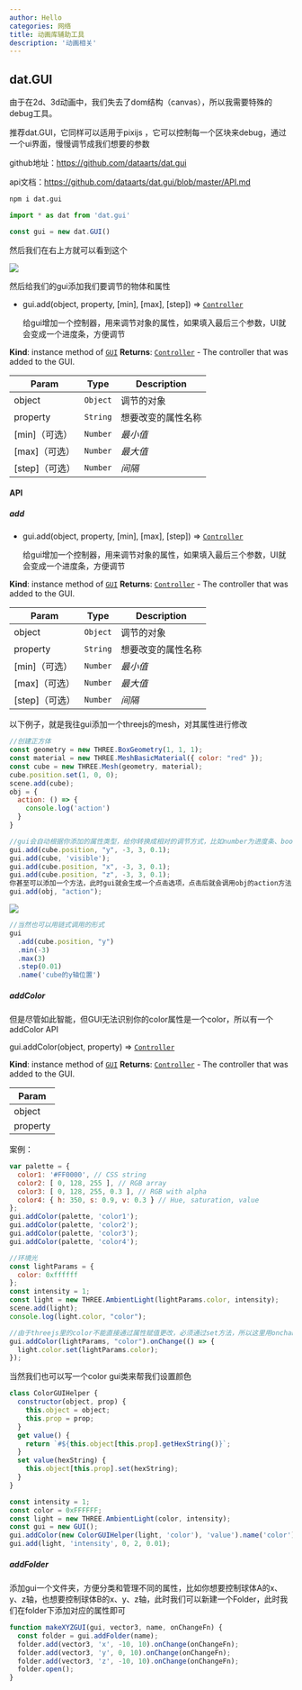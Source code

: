 ```yaml
---
author: Hello
categories: 网络
title: 动画库辅助工具
description: '动画相关'
---
```


## dat.GUI

由于在2d、3d动画中，我们失去了dom结构（canvas），所以我需要特殊的debug工具。

推荐dat.GUI，它同样可以适用于pixijs ，它可以控制每一个区块来debug，通过一个ui界面，慢慢调节成我们想要的参数

github地址：https://github.com/dataarts/dat.gui

api文档：https://github.com/dataarts/dat.gui/blob/master/API.md

```sh
npm i dat.gui
```

```js
import * as dat from 'dat.gui'

const gui = new dat.GUI()
```

然后我们在右上方就可以看到这个

![](/simple-blog/three/datgui.png)

然后给我们的gui添加我们要调节的物体和属性

- gui.add(object, property, [min], [max], [step]) ⇒ [`Controller`](https://github.com/dataarts/dat.gui/blob/master/API.md#Controller)

  给gui增加一个控制器，用来调节对象的属性，如果填入最后三个参数，UI就会变成一个进度条，方便调节

**Kind**: instance method of [`GUI`](https://github.com/dataarts/dat.gui/blob/master/API.md#GUI)
**Returns**: [`Controller`](https://github.com/dataarts/dat.gui/blob/master/API.md#Controller) - The controller that was added to the GUI.

| Param          | Type     | Description        |
| -------------- | -------- | ------------------ |
| object         | `Object` | 调节的对象         |
| property       | `String` | 想要改变的属性名称 |
| [min]（可选）  | `Number` | *最小值*           |
| [max]（可选）  | `Number` | *最大值*           |
| [step]（可选） | `Number` | *间隔*             |



#### API

##### add

- gui.add(object, property, [min], [max], [step]) ⇒ [`Controller`](https://github.com/dataarts/dat.gui/blob/master/API.md#Controller)

  给gui增加一个控制器，用来调节对象的属性，如果填入最后三个参数，UI就会变成一个进度条，方便调节

**Kind**: instance method of [`GUI`](https://github.com/dataarts/dat.gui/blob/master/API.md#GUI)
**Returns**: [`Controller`](https://github.com/dataarts/dat.gui/blob/master/API.md#Controller) - The controller that was added to the GUI.

| Param          | Type     | Description        |
| -------------- | -------- | ------------------ |
| object         | `Object` | 调节的对象         |
| property       | `String` | 想要改变的属性名称 |
| [min]（可选）  | `Number` | *最小值*           |
| [max]（可选）  | `Number` | *最大值*           |
| [step]（可选） | `Number` | *间隔*             |

以下例子，就是我往gui添加一个threejs的mesh，对其属性进行修改

```js
//创建正方体
const geometry = new THREE.BoxGeometry(1, 1, 1);
const material = new THREE.MeshBasicMaterial({ color: "red" });
const cube = new THREE.Mesh(geometry, material);
cube.position.set(1, 0, 0);
scene.add(cube);
obj = {
  action: () => {
    console.log('action')
  }
}
```

```js
//gui会自动根据你添加的属性类型，给你转换成相对的调节方式，比如number为进度条、boolean为checkbox
gui.add(cube.position, "y", -3, 3, 0.1);
gui.add(cube, 'visible');
gui.add(cube.position, "x", -3, 3, 0.1);
gui.add(cube.position, "z", -3, 3, 0.1);
你甚至可以添加一个方法，此时gui就会生成一个点击选项，点击后就会调用obj的action方法
gui.add(obj, "action");
```

![](/simple-blog/动画库辅助工具/action.png)

```js
//当然也可以用链式调用的形式
gui
  .add(cube.position, "y")
  .min(-3)
  .max(3)
  .step(0.01)
  .name('cube的y轴位置')
```



##### addColor

但是尽管如此智能，但GUI无法识别你的color属性是一个color，所以有一个addColor API

gui.addColor(object, property) ⇒ [`Controller`](https://github.com/dataarts/dat.gui/blob/master/API.md#Controller)

**Kind**: instance method of [`GUI`](https://github.com/dataarts/dat.gui/blob/master/API.md#GUI)
**Returns**: [`Controller`](https://github.com/dataarts/dat.gui/blob/master/API.md#Controller) - The controller that was added to the GUI.

| Param    |
| -------- |
| object   |
| property |

案例：

```js
var palette = {
  color1: '#FF0000', // CSS string
  color2: [ 0, 128, 255 ], // RGB array
  color3: [ 0, 128, 255, 0.3 ], // RGB with alpha
  color4: { h: 350, s: 0.9, v: 0.3 } // Hue, saturation, value
};
gui.addColor(palette, 'color1');
gui.addColor(palette, 'color2');
gui.addColor(palette, 'color3');
gui.addColor(palette, 'color4');
```

```js
//环境光
const lightParams = {
  color: 0xffffff
};
const intensity = 1;
const light = new THREE.AmbientLight(lightParams.color, intensity);
scene.add(light);
console.log(light.color, "color");

//由于threejs里的color不能直接通过属性赋值更改，必须通过set方法，所以这里用onchange来监听更改light的color
gui.addColor(lightParams, "color").onChange(() => {
  light.color.set(lightParams.color);
});
```



当然我们也可以写一个color gui类来帮我们设置颜色

```js
class ColorGUIHelper {
  constructor(object, prop) {
    this.object = object;
    this.prop = prop;
  }
  get value() {
    return `#${this.object[this.prop].getHexString()}`;
  }
  set value(hexString) {
    this.object[this.prop].set(hexString);
  }
}
```

```js
const intensity = 1;
const color = 0xFFFFFF;
const light = new THREE.AmbientLight(color, intensity);
const gui = new GUI();
gui.addColor(new ColorGUIHelper(light, 'color'), 'value').name('color');
gui.add(light, 'intensity', 0, 2, 0.01);
```



##### addFolder

添加gui一个文件夹，方便分类和管理不同的属性，比如你想要控制球体A的x、y、z轴，也想要控制球体B的x、y、z轴，此时我们可以新建一个Folder，此时我们在folder下添加对应的属性即可

```js
function makeXYZGUI(gui, vector3, name, onChangeFn) {
  const folder = gui.addFolder(name);
  folder.add(vector3, 'x', -10, 10).onChange(onChangeFn);
  folder.add(vector3, 'y', 0, 10).onChange(onChangeFn);
  folder.add(vector3, 'z', -10, 10).onChange(onChangeFn);
  folder.open();
}
```

